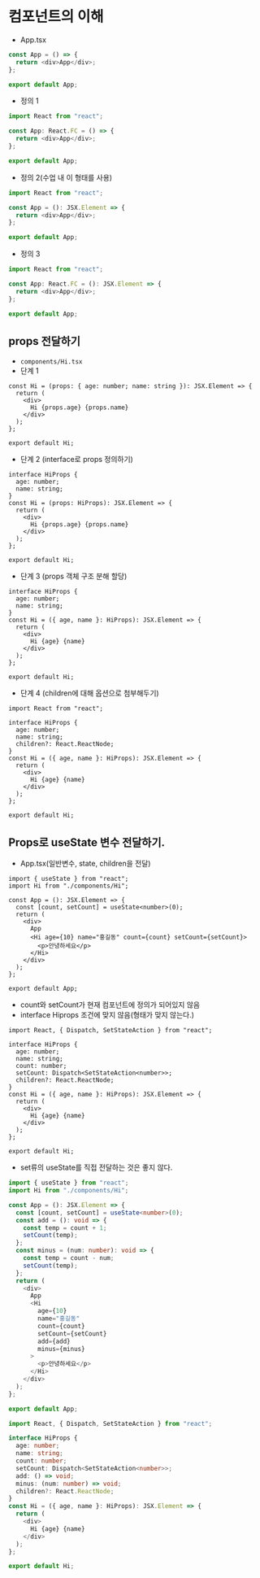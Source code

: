 # 컴포넌트의 이해

- App.tsx

```ts
const App = () => {
  return <div>App</div>;
};

export default App;
```

- 정의 1

```ts
import React from "react";

const App: React.FC = () => {
  return <div>App</div>;
};

export default App;
```

- 정의 2(수업 내 이 형태를 사용)

```ts
import React from "react";

const App = (): JSX.Element => {
  return <div>App</div>;
};

export default App;

```

- 정의 3

```ts
import React from "react";

const App: React.FC = (): JSX.Element => {
  return <div>App</div>;
};

export default App;
```

## props 전달하기

- `components/Hi.tsx`
- 단계 1

```tsx
const Hi = (props: { age: number; name: string }): JSX.Element => {
  return (
    <div>
      Hi {props.age} {props.name}
    </div>
  );
};

export default Hi;
```

- 단계 2 (interface로 props 정의하기)

```tsx
interface HiProps {
  age: number;
  name: string;
}
const Hi = (props: HiProps): JSX.Element => {
  return (
    <div>
      Hi {props.age} {props.name}
    </div>
  );
};

export default Hi;
```

- 단계 3 (props 객체 구조 분해 할당)

```tsx
interface HiProps {
  age: number;
  name: string;
}
const Hi = ({ age, name }: HiProps): JSX.Element => {
  return (
    <div>
      Hi {age} {name}
    </div>
  );
};

export default Hi;
```

- 단계 4 (children에 대해 옵션으로 첨부해두기)

```tsx
import React from "react";

interface HiProps {
  age: number;
  name: string;
  children?: React.ReactNode;
}
const Hi = ({ age, name }: HiProps): JSX.Element => {
  return (
    <div>
      Hi {age} {name}
    </div>
  );
};

export default Hi;
```

## Props로 useState 변수 전달하기.

- App.tsx(일반변수, state, children을 전달)

```tsx
import { useState } from "react";
import Hi from "./components/Hi";

const App = (): JSX.Element => {
  const [count, setCount] = useState<number>(0);
  return (
    <div>
      App
      <Hi age={10} name="홍길동" count={count} setCount={setCount}>
        <p>안녕하세요</p>
      </Hi>
    </div>
  );
};

export default App;
```

- count와 setCount가 현재 컴포넌트에 정의가 되어있지 않음
- interface Hiprops 조건에 맞지 않음(형태가 맞지 않는다.)

```tsx
import React, { Dispatch, SetStateAction } from "react";

interface HiProps {
  age: number;
  name: string;
  count: number;
  setCount: Dispatch<SetStateAction<number>>;
  children?: React.ReactNode;
}
const Hi = ({ age, name }: HiProps): JSX.Element => {
  return (
    <div>
      Hi {age} {name}
    </div>
  );
};

export default Hi;
```

- set류의 useState를 직접 전달하는 것은 좋지 않다.

```ts
import { useState } from "react";
import Hi from "./components/Hi";

const App = (): JSX.Element => {
  const [count, setCount] = useState<number>(0);
  const add = (): void => {
    const temp = count + 1;
    setCount(temp);
  };
  const minus = (num: number): void => {
    const temp = count - num;
    setCount(temp);
  };
  return (
    <div>
      App
      <Hi
        age={10}
        name="홍길동"
        count={count}
        setCount={setCount}
        add={add}
        minus={minus}
      >
        <p>안녕하세요</p>
      </Hi>
    </div>
  );
};

export default App;
```

```ts
import React, { Dispatch, SetStateAction } from "react";

interface HiProps {
  age: number;
  name: string;
  count: number;
  setCount: Dispatch<SetStateAction<number>>;
  add: () => void;
  minus: (num: number) => void;
  children?: React.ReactNode;
}
const Hi = ({ age, name }: HiProps): JSX.Element => {
  return (
    <div>
      Hi {age} {name}
    </div>
  );
};

export default Hi;
```
